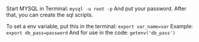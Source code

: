 Start MYSQL in Terminal:
`mysql -u root -p`
And put your password.
After that, you can create the sql scripts.


To set a env variable, put this in the terminal:
`export var_name=var`
Example: `export db_pass=password`
And for use in the code: `getenv('db_pass')`